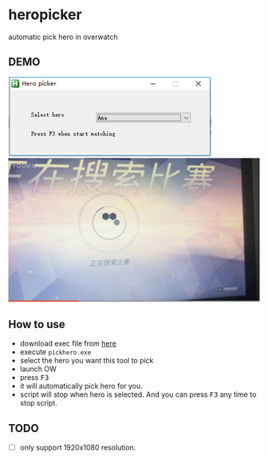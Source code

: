 # heropicker
automatic pick hero in overwatch

## DEMO
![](./msc/gui.png)
[![](./msc/video.png)](http://player.youku.com/player.php/sid/XMjUwODI2Mzc5Mg==/v.swf)

## How to use 

- download exec file from [here](https://github.com/ufo22940268/heropicker/releases)
- execute `pickhero.exe`
- select the hero you want this tool to pick
- launch OW
- press <kbd>F3</kbd>
- it will automatically pick hero for you.
- script will stop when hero is selected. And you can press <kbd>F3</kbd> any time to stop script.
## TODO

- [ ] only support 1920x1080 resolution.

